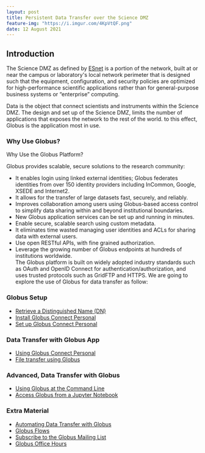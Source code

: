 ```yaml
---
layout: post
title: Persistent Data Transfer over the Science DMZ
feature-img: "https://i.imgur.com/4KpVtQF.png"
date: 12 August 2021
---
```

## Introduction
The Science DMZ as defined by [ESnet](https://fasterdata.es.net/science-dmz/)
is a portion of the network, built at or
near the campus or laboratory's local network perimeter
that is designed such that the equipment, configuration,
and security policies are optimized for high-performance
scientific applications rather than for general-purpose
business systems or “enterprise” computing.

Data is the object that connect scientists and instruments
within the Science DMZ. The design and set up of the Science
DMZ, limits the number of applications that exposes the  network
to the rest of the world. to this effect, Globus is the application
most in use.

### Why Use Globus?
Why Use the Globus Platform?

Globus provides scalable, secure solutions to the research community:

* It enables login using linked external identities; Globus federates
  identities from over 150 identity providers including InCommon, Google,
  XSEDE and Internet2.       
* It allows for the transfer of large datasets fast, securely, and reliably.    
* Improves collaboration among users using Globus-based access control to
  simplify data sharing within and beyond institutional boundaries.   
* New Globus application services can be set up and running in minutes.    
* Enable secure, scalable search using custom metadata.    
* It eliminates time wasted managing user identities and ACLs for sharing
  data with external users.   
* Use open RESTful APIs, with fine grained authorization.         
* Leverage the growing number of Globus endpoints at hundreds of
  institutions worldwide.   
The Globus platform is built on widely adopted industry standards such as
OAuth and OpenID Connect for authentication/authorization, and uses trusted
protocols such as GridFTP and HTTPS. We are going to explore the use of Globus
for data transfer as follow:

### Globus Setup
* [Retrieve a Distinguished Name (DN)](https://gcrnet.github.io/howto/dn)
* [Install Globus Connect Personal](https://gcrnet.github.io/howto/globusconnectpersonal)
* [Set up Globus Connect Personal](https://gcrnet.github.io/howto/setupglobusconnect)

### Data Transfer with Globus App
* [Using Globus Connect Personal](https://gcrnet.github.io/howto/usingglobusconnectpersonal)
* [File transfer using Globus](https://gcrnet.github.io/tutorials/filetransfer.html)

### Advanced, Data Transfer with Globus
* [Using Globus at the Command Line](https://gcrnet.github.io/tutorials/globus_cli.html)
* [Access Globus from a Jupyter Notebook](https://gcrnet.github.io/tutorials/globus_in_jupyter-nbk.html)

### Extra Material
* [Automating Data Transfer with Globus](https://github.com/globus/automation-examples)
* [Globus Flows](https://www.globus.org/platform/services/flows)
* [Subscribe to the Globus Mailing List](https://www.globus.org/mailing-lists)
* [Globus Office Hours](https://www.globus.org/events/globus-office-hours-4)

